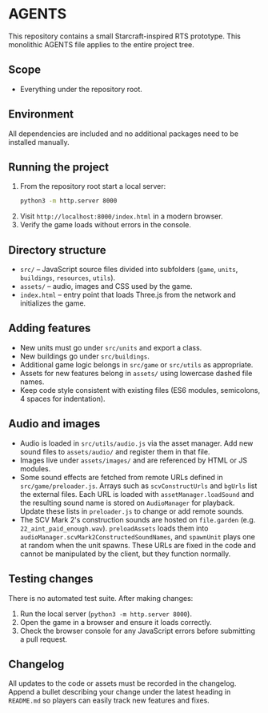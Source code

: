 # AGENTS

This repository contains a small Starcraft-inspired RTS prototype. This monolithic AGENTS file applies to the entire project tree.

## Scope
- Everything under the repository root.

## Environment
All dependencies are included and no additional packages need to be
installed manually.

## Running the project
1. From the repository root start a local server:
   ```bash
   python3 -m http.server 8000
   ```
2. Visit `http://localhost:8000/index.html` in a modern browser.
3. Verify the game loads without errors in the console.

## Directory structure
- `src/` – JavaScript source files divided into subfolders (`game`, `units`, `buildings`, `resources`, `utils`).
- `assets/` – audio, images and CSS used by the game.
- `index.html` – entry point that loads Three.js from the network and initializes the game.

## Adding features
- New units must go under `src/units` and export a class.
- New buildings go under `src/buildings`.
- Additional game logic belongs in `src/game` or `src/utils` as appropriate.
- Assets for new features belong in `assets/` using lowercase dashed file names.
- Keep code style consistent with existing files (ES6 modules, semicolons, 4 spaces for indentation).

## Audio and images
- Audio is loaded in `src/utils/audio.js` via the asset manager. Add new sound files to `assets/audio/` and register them in that file.
- Images live under `assets/images/` and are referenced by HTML or JS modules.
- Some sound effects are fetched from remote URLs defined in `src/game/preloader.js`.  Arrays such as `scvConstructUrls` and `bgUrls` list the external files.  Each URL is loaded with `assetManager.loadSound` and the resulting sound name is stored on `AudioManager` for playback.  Update these lists in `preloader.js` to change or add remote sounds.
- The SCV Mark 2's construction sounds are hosted on `file.garden` (e.g. `22_aint_paid_enough.wav`). `preloadAssets` loads them into `audioManager.scvMark2ConstructedSoundNames`, and `spawnUnit` plays one at random when the unit spawns. These URLs are fixed in the code and cannot be manipulated by the client, but they function normally.

## Testing changes
There is no automated test suite. After making changes:
1. Run the local server (`python3 -m http.server 8000`).
2. Open the game in a browser and ensure it loads correctly.
3. Check the browser console for any JavaScript errors before submitting a pull request.

## Changelog
All updates to the code or assets must be recorded in the changelog. Append a
bullet describing your change under the latest heading in `README.md` so players
can easily track new features and fixes.
